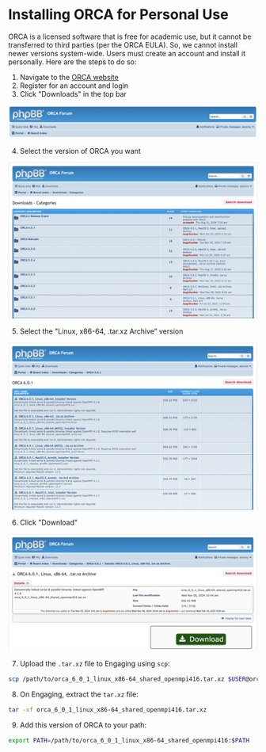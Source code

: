 # Installing ORCA for Personal Use

ORCA is a licensed software that is free for academic use, but it cannot be
transferred to third parties (per the ORCA EULA). So, we cannot install newer
versions system-wide. Users must create an account and install it personally.
Here are the steps to do so:

1. Navigate to the [ORCA website](https://orcaforum.kofo.mpg.de/app.php/portal)
2. Register for an account and login
3. Click "Downloads" in the top bar

![ORCA top bar](../images/orca/orca_top_bar.png)

4. Select the version of ORCA you want

![ORCA versions](../images/orca/orca_versions.png)

5. Select the "Linux, x86-64, .tar.xz Archive” version

![ORCA installs](../images/orca/orca_installs.png)

6. Click "Download"

![ORCA download](../images/orca/orca_download.png)

7. Upload the `.tar.xz` file to Engaging using `scp`:

```bash
scp /path/to/orca_6_0_1_linux_x86-64_shared_openmpi416.tar.xz $USER@orcd-login001.mit.edu ~/
```

8. On Engaging, extract the `tar.xz` file:

```bash
tar -xf orca_6_0_1_linux_x86-64_shared_openmpi416.tar.xz
```

9. Add this version of ORCA to your path:

```bash
export PATH=/path/to/orca_6_0_1_linux_x86-64_shared_openmpi416:$PATH
```
